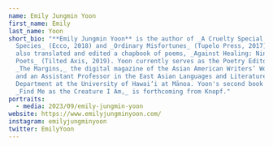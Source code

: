 ```yaml
---
name: Emily Jungmin Yoon
first_name: Emily
last_name: Yoon
short_bio: "**Emily Jungmin Yoon** is the author of _A Cruelty Special to Our
  Species_ (Ecco, 2018) and _Ordinary Misfortunes_ (Tupelo Press, 2017). She has
  also translated and edited a chapbook of poems, _Against Healing: Nine Korean
  Poets_ (Tilted Axis, 2019). Yoon currently serves as the Poetry Editor for
  _The Margins,_ the digital magazine of the Asian American Writers’ Workshop,
  and an Assistant Professor in the East Asian Languages and Literatures
  Department at the University of Hawai‘i at Mānoa. Yoon's second book of poems,
  _Find Me as the Creature I Am,_ is forthcoming from Knopf."
portraits:
  - media: 2023/09/emily-jungmin-yoon
website: https://www.emilyjungminyoon.com/
instagram: emilyjungminyoon
twitter: EmilyYoon
---
```

